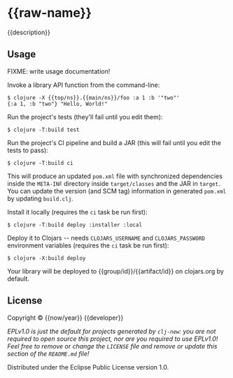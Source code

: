 # {{raw-name}}

{{description}}

## Usage

FIXME: write usage documentation!

Invoke a library API function from the command-line:

    $ clojure -X {{top/ns}}.{{main/ns}}/foo :a 1 :b '"two"'
    {:a 1, :b "two"} "Hello, World!"

Run the project's tests (they'll fail until you edit them):

    $ clojure -T:build test

Run the project's CI pipeline and build a JAR (this will fail until you edit the tests to pass):

    $ clojure -T:build ci

This will produce an updated `pom.xml` file with synchronized dependencies inside the `META-INF`
directory inside `target/classes` and the JAR in `target`. You can update the version (and SCM tag)
information in generated `pom.xml` by updating `build.clj`.

Install it locally (requires the `ci` task be run first):

    $ clojure -T:build deploy :installer :local

Deploy it to Clojars -- needs `CLOJARS_USERNAME` and `CLOJARS_PASSWORD` environment
variables (requires the `ci` task be run first):

    $ clojure -X:build deploy

Your library will be deployed to {{group/id}}/{{artifact/id}} on clojars.org by default.

## License

Copyright © {{now/year}} {{developer}}

_EPLv1.0 is just the default for projects generated by `clj-new`: you are not_
_required to open source this project, nor are you required to use EPLv1.0!_
_Feel free to remove or change the `LICENSE` file and remove or update this_
_section of the `README.md` file!_

Distributed under the Eclipse Public License version 1.0.
